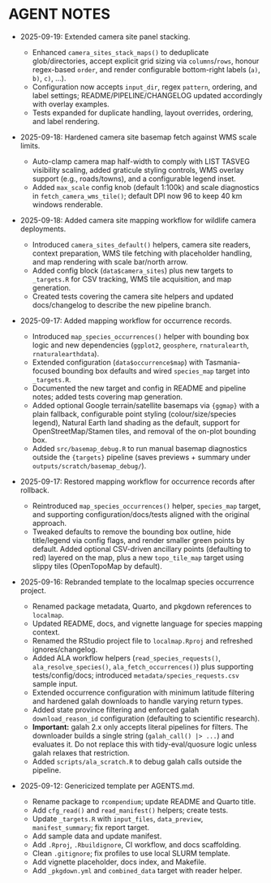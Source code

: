 # AGENT NOTES

- 2025-09-19: Extended camera site panel stacking.
  - Enhanced `camera_sites_stack_maps()` to deduplicate glob/directories, accept
    explicit grid sizing via `columns`/`rows`, honour regex-based `order`, and
    render configurable bottom-right labels (`a)`, `b)`, `c)`, …).
  - Configuration now accepts `input_dir`, regex `pattern`, ordering, and label
    settings; README/PIPELINE/CHANGELOG updated accordingly with overlay examples.
  - Tests expanded for duplicate handling, layout overrides, ordering, and label
    rendering.

- 2025-09-18: Hardened camera site basemap fetch against WMS scale limits.
  - Auto-clamp camera map half-width to comply with LIST TASVEG visibility scaling, added graticule styling controls, WMS overlay support (e.g., roads/towns), and a configurable legend inset.
  - Added `max_scale` config knob (default 1:100k) and scale diagnostics in `fetch_camera_wms_tile()`; default DPI now 96 to keep 40 km windows renderable.

- 2025-09-18: Added camera site mapping workflow for wildlife camera deployments.
  - Introduced `camera_sites_default()` helpers, camera site readers, context
    preparation, WMS tile fetching with placeholder handling, and map rendering
    with scale bar/north arrow.
  - Added config block (`data$camera_sites`) plus new targets to `_targets.R` for
    CSV tracking, WMS tile acquisition, and map generation.
  - Created tests covering the camera site helpers and updated docs/changelog
    to describe the new pipeline branch.

- 2025-09-17: Added mapping workflow for occurrence records.
  - Introduced `map_species_occurrences()` helper with bounding box logic and
    new dependencies (`ggplot2`, `geosphere`, `rnaturalearth`, `rnaturalearthdata`).
  - Extended configuration (`data$occurrence$map`) with Tasmania-focused bounding
    box defaults and wired `species_map` target into `_targets.R`.
  - Documented the new target and config in README and pipeline notes; added
    tests covering map generation.
  - Added optional Google terrain/satellite basemaps via `{ggmap}` with a plain
    fallback, configurable point styling (colour/size/species legend), Natural
    Earth land shading as the default, support for OpenStreetMap/Stamen tiles,
    and removal of the on-plot bounding box.
  - Added `src/basemap_debug.R` to run manual basemap diagnostics outside the
    `{targets}` pipeline (saves previews + summary under
    `outputs/scratch/basemap_debug/`).

- 2025-09-17: Restored mapping workflow for occurrence records after rollback.
  - Reintroduced `map_species_occurrences()` helper, `species_map` target, and
    supporting configuration/docs/tests aligned with the original approach.
  - Tweaked defaults to remove the bounding box outline, hide title/legend via
    config flags, and render smaller green points by default. Added optional
    CSV-driven ancillary points (defaulting to red) layered on the map, plus a
    new `topo_tile_map` target using slippy tiles (OpenTopoMap by default).

- 2025-09-16: Rebranded template to the localmap species occurrence project.
  - Renamed package metadata, Quarto, and pkgdown references to `localmap`.
  - Updated README, docs, and vignette language for species mapping context.
  - Renamed the RStudio project file to `localmap.Rproj` and refreshed ignores/changelog.
  - Added ALA workflow helpers (`read_species_requests()`, `ala_resolve_species()`,
    `ala_fetch_occurrences()`) plus supporting tests/config/docs; introduced
    `metadata/species_requests.csv` sample input.
  - Extended occurrence configuration with minimum latitude filtering and
    hardened galah downloads to handle varying return types.
  - Added state province filtering and enforced galah `download_reason_id`
    configuration (defaulting to scientific research).
  - **Important:** galah 2.x only accepts literal pipelines for filters. The
    downloader builds a single string (`galah_call() |> ...`) and evaluates it.
    Do not replace this with tidy-eval/quosure logic unless galah relaxes that
    restriction.
  - Added `scripts/ala_scratch.R` to debug galah calls outside the pipeline.
- 2025-09-12: Genericized template per AGENTS.md.
  - Rename package to `rcompendium`; update README and Quarto title.
  - Add `cfg_read()` and `read_manifest()` helpers; create tests.
  - Update `_targets.R` with `input_files`, `data_preview`, `manifest_summary`; fix report target.
  - Add sample data and update manifest.
  - Add `.Rproj`, `.Rbuildignore`, CI workflow, and docs scaffolding.
  - Clean `.gitignore`; fix profiles to use local SLURM template.
  - Add vignette placeholder, docs index, and Makefile.
  - Add `_pkgdown.yml` and `combined_data` target with reader helper.
